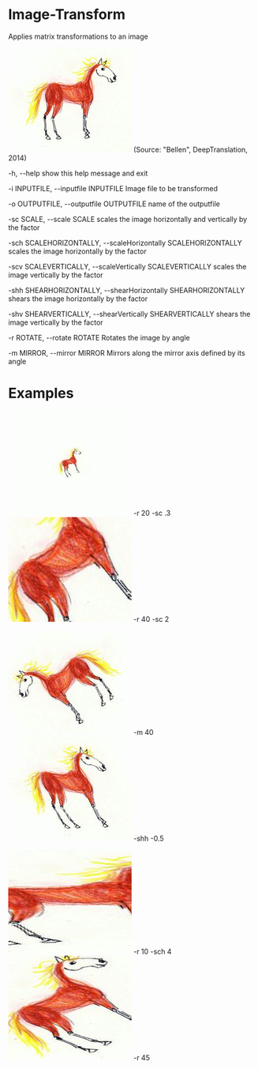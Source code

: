 # Image-Transform
Applies matrix transformations to an image

![Image](./BellenA2.jpg)
(Source: "Bellen", DeepTranslation, 2014)

-h, --help            show this help message and exit

  -i INPUTFILE, --inputfile INPUTFILE
                        Image file to be transformed
                        
  -o OUTPUTFILE, --outputfile OUTPUTFILE
                        name of the outputfile
                        
  -sc SCALE, --scale SCALE
                        scales the image horizontally and vertically by the
                        factor
                        
  -sch SCALEHORIZONTALLY, --scaleHorizontally SCALEHORIZONTALLY
                        scales the image horizontally by the factor
                        
  -scv SCALEVERTICALLY, --scaleVertically SCALEVERTICALLY
                        scales the image vertically by the factor
                        
  -shh SHEARHORIZONTALLY, --shearHorizontally SHEARHORIZONTALLY
                        shears the image horizontally by the factor
                        
  -shv SHEARVERTICALLY, --shearVertically SHEARVERTICALLY
                        shears the image vertically by the factor
                        
  -r ROTATE, --rotate ROTATE
                        Rotates the image by angle
                        
  -m MIRROR, --mirror MIRROR
                        Mirrors along the mirror axis defined by its angle
                        
# Examples
![Image](./output/bla2010.jpg)
-r 20 -sc .3
![Image](./output/bla2009.jpg)
-r 40 -sc 2

![Image](./output/bla2008.jpg)
-m 40
![Image](./output/bla2007.jpg)
-shh -0.5

![Image](./output/bla2003.jpg)
-r 10 -sch 4
![Image](./output/bla2001.jpg)
-r 45
